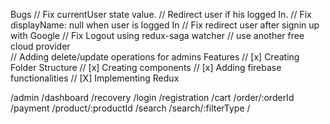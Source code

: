 Bugs
// Fix currentUser state value.
// Redirect user if his logged In.
// Fix displayName: null when user is logged In
// Fix redirect user after signin up with Google
// Fix Logout using redux-saga watcher
// use another free cloud provider  
// Adding delete/update operations for admins
Features
// [x] Creating Folder Structure
// [x] Creating components
// [x] Adding firebase functionalities
// [X] Implementing Redux

/admin
/dashboard
/recovery
/login
/registration
/cart
/order/:orderId
/payment
/product/:productId
/search
/search/:filterType
/

